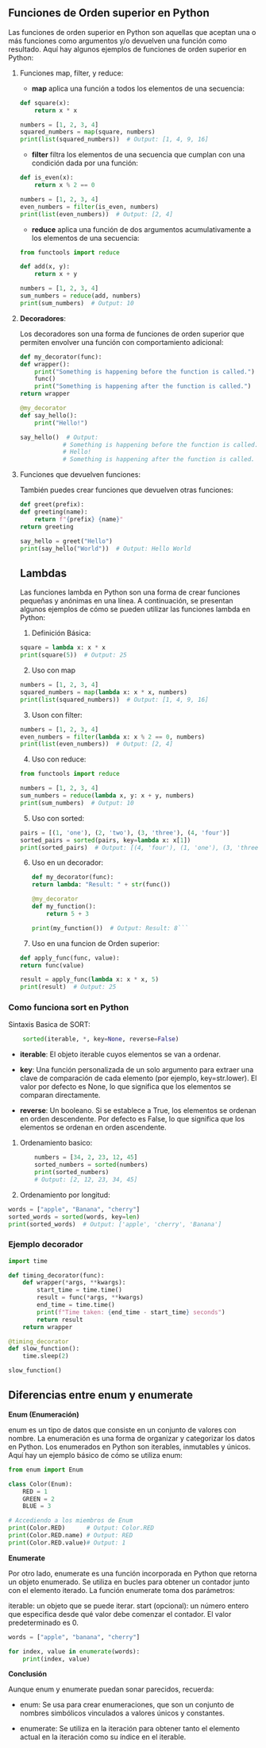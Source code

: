 ## Funciones de Orden superior en Python 

Las funciones de orden superior en Python son aquellas que aceptan una o más funciones como argumentos y/o devuelven una función como resultado. Aquí hay algunos ejemplos de funciones de orden superior en Python:

1. Funciones map, filter, y reduce:

    - **map** aplica una función a todos los elementos de una secuencia:
    ```python
    def square(x):
        return x * x

    numbers = [1, 2, 3, 4]
    squared_numbers = map(square, numbers)
    print(list(squared_numbers))  # Output: [1, 4, 9, 16]
    ```
    - **filter** filtra los elementos de una secuencia que cumplan con una condición dada por una función:
    ```python
    def is_even(x):
        return x % 2 == 0

    numbers = [1, 2, 3, 4]
    even_numbers = filter(is_even, numbers)
    print(list(even_numbers))  # Output: [2, 4]
    ```

    - **reduce** aplica una función de dos argumentos acumulativamente a los elementos de una secuencia:

    ```python
    from functools import reduce

    def add(x, y):
        return x + y

    numbers = [1, 2, 3, 4]
    sum_numbers = reduce(add, numbers)
    print(sum_numbers)  # Output: 10
    ```

2. **Decoradores**:

    Los decoradores son una forma de funciones de orden superior que permiten envolver una función con comportamiento adicional:
    ```python
    def my_decorator(func):
    def wrapper():
        print("Something is happening before the function is called.")
        func()
        print("Something is happening after the function is called.")
    return wrapper

    @my_decorator
    def say_hello():
        print("Hello!")

    say_hello()  # Output:
                # Something is happening before the function is called.
                # Hello!
                # Something is happening after the function is called.
    ```

3. Funciones que devuelven funciones:

    También puedes crear funciones que devuelven otras funciones:    

    ```python
    def greet(prefix):
    def greeting(name):
        return f"{prefix} {name}"
    return greeting

    say_hello = greet("Hello")
    print(say_hello("World"))  # Output: Hello World

    ```

    ## Lambdas
    Las funciones lambda en Python son una forma de crear funciones pequeñas y anónimas en una línea. A continuación, se presentan algunos ejemplos de cómo se pueden utilizar las funciones lambda en Python:
    
    1. Definición Básica:
    ```python 
    square = lambda x: x * x
    print(square(5))  # Output: 25
    ```

    2. Uso con map

    ```python
    numbers = [1, 2, 3, 4]
    squared_numbers = map(lambda x: x * x, numbers)
    print(list(squared_numbers))  # Output: [1, 4, 9, 16]
    ```
    3. Uson con filter:
    ```python
    numbers = [1, 2, 3, 4]
    even_numbers = filter(lambda x: x % 2 == 0, numbers)
    print(list(even_numbers))  # Output: [2, 4]
    ```

    4. Uso con reduce:
    ```python
    from functools import reduce

    numbers = [1, 2, 3, 4]
    sum_numbers = reduce(lambda x, y: x + y, numbers)
    print(sum_numbers)  # Output: 10
    ```
    5. Uso con sorted:

    ```python
    pairs = [(1, 'one'), (2, 'two'), (3, 'three'), (4, 'four')]
    sorted_pairs = sorted(pairs, key=lambda x: x[1])
    print(sorted_pairs)  # Output: [(4, 'four'), (1, 'one'), (3, 'three'), (2, 'two')]
    ```
    6. Uso en un decorador:
        ```python
        def my_decorator(func):
        return lambda: "Result: " + str(func())

        @my_decorator
        def my_function():
            return 5 + 3

        print(my_function())  # Output: Result: 8```

    7. Uso en una funcion de Orden superior:

    ```python
    def apply_func(func, value):
    return func(value)

    result = apply_func(lambda x: x * x, 5)
    print(result)  # Output: 25
    ```
### Como funciona sort en Python
Sintaxis Basica de SORT:
        
```python
    sorted(iterable, *, key=None, reverse=False)
```
- **iterable**: El objeto iterable cuyos elementos se van a ordenar.

- **key**: Una función personalizada de un solo argumento para extraer una clave de comparación de cada elemento (por ejemplo, key=str.lower). El valor por defecto es None, lo que significa que los elementos se comparan directamente.
- **reverse**: Un booleano. Si se establece a True, los elementos se ordenan en orden descendente. Por defecto es False, lo que significa que los elementos se ordenan en orden ascendente.


1. Ordenamiento basico:

    ```python
        numbers = [34, 2, 23, 12, 45]
        sorted_numbers = sorted(numbers)
        print(sorted_numbers)  
        # Output: [2, 12, 23, 34, 45]
    ```
2. Ordenamiento por longitud:
```python
words = ["apple", "Banana", "cherry"]
sorted_words = sorted(words, key=len)
print(sorted_words)  # Output: ['apple', 'cherry', 'Banana']
```    
    
### Ejemplo decorador

```python
import time

def timing_decorator(func):
    def wrapper(*args, **kwargs):
        start_time = time.time()
        result = func(*args, **kwargs)
        end_time = time.time()
        print(f"Time taken: {end_time - start_time} seconds")
        return result
    return wrapper

@timing_decorator
def slow_function():
    time.sleep(2)

slow_function()

```
    
    

## Diferencias entre **enum** y **enumerate**
**Enum (Enumeración)**

enum es un tipo de datos que consiste en un conjunto de valores con nombre. La enumeración es una forma de organizar y categorizar los datos en Python. Los enumerados en Python son iterables, inmutables y únicos. Aquí hay un ejemplo básico de cómo se utiliza enum:

```python
from enum import Enum

class Color(Enum):
    RED = 1
    GREEN = 2
    BLUE = 3

# Accediendo a los miembros de Enum
print(Color.RED)      # Output: Color.RED
print(Color.RED.name) # Output: RED
print(Color.RED.value)# Output: 1
```

**Enumerate**

Por otro lado, enumerate es una función incorporada en Python que retorna un objeto enumerado. Se utiliza en bucles para obtener un contador junto con el elemento iterado. La función enumerate toma dos parámetros:

iterable: un objeto que se puede iterar.
start (opcional): un número entero que especifica desde qué valor debe comenzar el contador. El valor predeterminado es 0.
```python
words = ["apple", "banana", "cherry"]

for index, value in enumerate(words):
    print(index, value)
```

**Conclusión**

Aunque enum y enumerate puedan sonar parecidos, recuerda:

- enum: 
    Se usa para crear enumeraciones, que son un     conjunto de nombres simbólicos vinculados a     valores únicos y constantes.

- enumerate: 
    Se utiliza en la iteración para obtener
    tanto el elemento actual en la  iteración como su índice en el iterable.